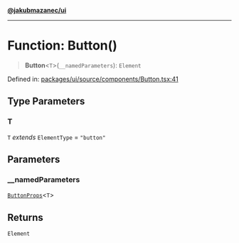 [**@jakubmazanec/ui**](../README.md)

---

# Function: Button()

> **Button**\<`T`\>(`__namedParameters`): `Element`

Defined in:
[packages/ui/source/components/Button.tsx:41](https://github.com/jakubmazanec/tools/blob/74fa88a6249b3d486436ae7655f4962bc4a86e11/packages/ui/source/components/Button.tsx#L41)

## Type Parameters

### T

`T` _extends_ `ElementType` = `"button"`

## Parameters

### \_\_namedParameters

[`ButtonProps`](../type-aliases/ButtonProps.md)\<`T`\>

## Returns

`Element`
